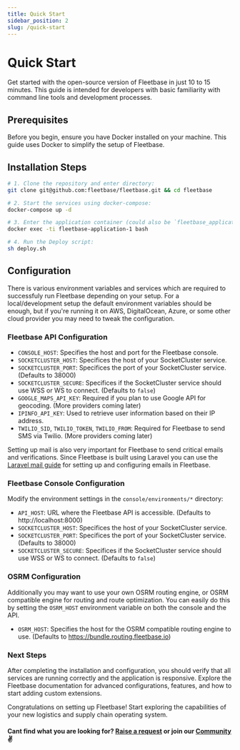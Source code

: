 ```yaml
---
title: Quick Start
sidebar_position: 2
slug: /quick-start
---
```


# Quick Start

Get started with the open-source version of Fleetbase in just 10 to 15 minutes. This guide is intended for developers with basic familiarity with command line tools and development processes.

## Prerequisites

Before you begin, ensure you have Docker installed on your machine. This guide uses Docker to simplify the setup of Fleetbase.

## Installation Steps

```bash
# 1. Clone the repository and enter directory:
git clone git@github.com:fleetbase/fleetbase.git && cd fleetbase

# 2. Start the services using docker-compose:
docker-compose up -d

# 3. Enter the application container (could also be `fleetbase_application_1`):
docker exec -ti fleetbase-application-1 bash

# 4. Run the Deploy script:
sh deploy.sh
```
## Configuration

There is various environment variables and services which are required to successfuly run Fleetbase depending on your setup. For a local/development setup the default environment variables should be enough, but if you're running it on AWS, DigitalOcean, Azure, or some other cloud provider you may need to tweak the configuration.

### Fleetbase API Configuration

- `CONSOLE_HOST`: Specifies the host and port for the Fleetbase console.
- `SOCKETCLUSTER_HOST`: Specifices the host of your SocketCluster service.
- `SOCKETCLUSTER_PORT`: Specifices the port of your SocketCluster service. (Defaults to 38000)
- `SOCKETCLUSTER_SECURE`: Specifices if the SocketCluster service should use WSS or WS to connect. (Defaults to `false`)
- `GOOGLE_MAPS_API_KEY`: Required if you plan to use Google API for geocoding. (More providers coming later)
- `IPINFO_API_KEY`: Used to retrieve user information based on their IP address.
- `TWILIO_SID`, `TWILIO_TOKEN`, `TWILIO_FROM`: Required for Fleetbase to send SMS via Twilio. (More providers coming later)

Setting up mail is also very important for Fleetbase to send critical emails and verifications. Since Fleetbase is built using Laravel you can use the <a href="https://laravel.com/docs/11.x/mail#configuration" target="laravel">Laravel mail guide</a> for setting up and configuring emails in Fleetbase.

### Fleetbase Console Configuration

Modify the environment settings in the `console/environments/*` directory:

- `API_HOST`: URL where the Fleetbase API is accessible. (Defaults to http://localhost:8000)
- `SOCKETCLUSTER_HOST`: Specifices the host of your SocketCluster service.
- `SOCKETCLUSTER_PORT`: Specifices the port of your SocketCluster service. (Defaults to 38000)
- `SOCKETCLUSTER_SECURE`: Specifices if the SocketCluster service should use WSS or WS to connect. (Defaults to `false`)

### OSRM Configuration

Additionally you may want to use your own OSRM routing engine, or OSRM compatible engine for routing and route optimization. You can easily do this by setting the `OSRM_HOST` environment variable on both the console and the API.

- `OSRM_HOST`: Specifies the host for the OSRM compatible routing engine to use. (Defaults to https://bundle.routing.fleetbase.io)

### Next Steps

After completing the installation and configuration, you should verify that all services are running correctly and the application is responsive. Explore the Fleetbase documentation for advanced configurations, features, and how to start adding custom extensions.

Congratulations on setting up Fleetbase! Start exploring the capabilities of your new logistics and supply chain operating system.

#### Cant find what you are looking for? [Raise a request](https://github.com/fleetbase/docs/issues) or join our [Community](https://discord.gg/HnTqQ6zAVn) ✌️ 